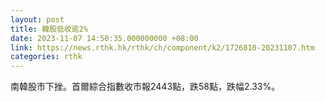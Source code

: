 ```yaml
---
layout: post
title: 韓股低收逾2%
date: 2023-11-07 14:50:35.000000000 +08:00
link: https://news.rthk.hk/rthk/ch/component/k2/1726810-20231107.htm
categories: rthk
---
```


南韓股市下挫。首爾綜合指數收市報2443點，跌58點，跌幅2.33%。
